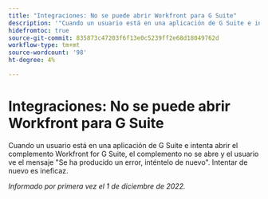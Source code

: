 ```yaml
---
title: "Integraciones: No se puede abrir Workfront para G Suite"
description: '"Cuando un usuario está en una aplicación de G Suite e intenta abrir el complemento Workfront for G Suite, el complemento no se abre y el usuario ve el mensaje "Se ha producido un error", inténtelo de nuevo. Intentar de nuevo es ineficaz. .'
hidefromtoc: true
source-git-commit: 835873c47203f6f13e0c5239ff2e68d18049762d
workflow-type: tm+mt
source-wordcount: '98'
ht-degree: 4%

---
```



# Integraciones: No se puede abrir Workfront para G Suite

Cuando un usuario está en una aplicación de G Suite e intenta abrir el complemento Workfront for G Suite, el complemento no se abre y el usuario ve el mensaje &quot;Se ha producido un error, inténtelo de nuevo&quot;. Intentar de nuevo es ineficaz.

_Informado por primera vez el 1 de diciembre de 2022._

